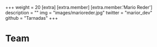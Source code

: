 +++
weight = 20
[extra]
[extra.member]
[extra.member.'Mario Reder']
description = ""
img = "images/marioreder.jpg"
twitter = "marior_dev"
github = "Tarnadas"
+++

# Team
